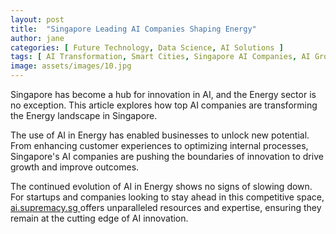 ```yaml
---
layout: post
title:  "Singapore Leading AI Companies Shaping Energy"
author: jane
categories: [ Future Technology, Data Science, AI Solutions ]
tags: [ AI Transformation, Smart Cities, Singapore AI Companies, AI Growth, AI Use Cases ]
image: assets/images/10.jpg
---
```


Singapore has become a hub for innovation in AI, and the Energy sector is no exception. This article explores how top AI companies are transforming the Energy landscape in Singapore.

The use of AI in Energy has enabled businesses to unlock new potential. From enhancing customer experiences to optimizing internal processes, Singapore's AI companies are pushing the boundaries of innovation to drive growth and improve outcomes.

The continued evolution of AI in Energy shows no signs of slowing down. For startups and companies looking to stay ahead in this competitive space, <a href="https://ai.supremacy.sg" target="_blank"> ai.supremacy.sg </a> offers unparalleled resources and expertise, ensuring they remain at the cutting edge of AI innovation.
